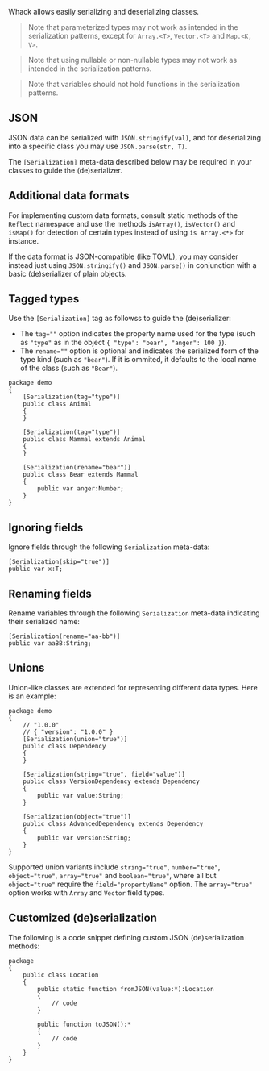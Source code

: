 Whack allows easily serializing and deserializing classes.

> Note that parameterized types may not work as intended in the serialization patterns, except for `Array.<T>`, `Vector.<T>` and `Map.<K, V>`.

> Note that using nullable or non-nullable types may not work as intended in the serialization patterns.

> Note that variables should not hold functions in the serialization patterns.

## JSON

JSON data can be serialized with `JSON.stringify(val)`, and for deserializing into a specific class you may use `JSON.parse(str, T)`.

The `[Serialization]` meta-data described below may be required in your classes to guide the (de)serializer.

## Additional data formats

For implementing custom data formats, consult static methods of the `Reflect` namespace and use the methods `isArray()`, `isVector()` and `isMap()` for detection of certain types instead of using `is Array.<*>` for instance.

If the data format is JSON-compatible (like TOML), you may consider instead just using `JSON.stringify()` and `JSON.parse()` in conjunction with a basic (de)serializer of plain objects.

## Tagged types

Use the `[Serialization]` tag as followss to guide the (de)serializer:

- The `tag=""` option indicates the property name used for the type (such as `"type"` as in the object `{ "type": "bear", "anger": 100 }`).
- The `rename=""` option is optional and indicates the serialized form of the type kind (such as `"bear"`). If it is ommited, it defaults to the local name of the class (such as `"Bear"`).

```as3
package demo
{
    [Serialization(tag="type")]
    public class Animal
    {
    }

    [Serialization(tag="type")]
    public class Mammal extends Animal
    {
    }

    [Serialization(rename="bear")]
    public class Bear extends Mammal
    {
        public var anger:Number;
    }
}
```

## Ignoring fields

Ignore fields through the following `Serialization` meta-data:

```as3
[Serialization(skip="true")]
public var x:T;
```

## Renaming fields

Rename variables through the following `Serialization` meta-data indicating their serialized name:

```as3
[Serialization(rename="aa-bb")]
public var aaBB:String;
```

## Unions

Union-like classes are extended for representing different data types. Here is an example:

```as3
package demo
{
    // "1.0.0"
    // { "version": "1.0.0" }
    [Serialization(union="true")]
    public class Dependency
    {
    }

    [Serialization(string="true", field="value")]
    public class VersionDependency extends Dependency
    {
        public var value:String;
    }

    [Serialization(object="true")]
    public class AdvancedDependency extends Dependency
    {
        public var version:String;
    }
}
```

Supported union variants include `string="true"`, `number="true"`, `object="true"`, `array="true"` and `boolean="true"`, where all but `object="true"` require the `field="propertyName"` option. The `array="true"` option works with `Array` and `Vector` field types.

## Customized (de)serialization

The following is a code snippet defining custom JSON (de)serialization methods:

```as3
package
{
    public class Location
    {
        public static function fromJSON(value:*):Location
        {
            // code
        }

        public function toJSON():*
        {
            // code
        }
    }
}
```